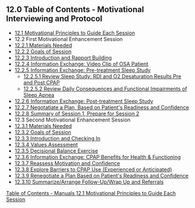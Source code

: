 ## 12.0 Table of Contents - Motivational Interviewing and Protocol

* [12.1 Motivational Principles to Guide Each Session](:pages_path:/manuals/motivational-interviewing/12-01-motivational-principles.md)
* 12.2 First Motivational Enhancement Session
 * [12.2.1 Materials Needed](:pages_path:/manuals/motivational-interviewing/12-02-01-materials-needed.md)
 * [12.2.2 Goals of Session](:pages_path:/manuals/motivational-interviewing/12-02-02-session-goals.md)
 * [12.2.3 Introduction and Rapport Building](:pages_path:/manuals/motivational-interviewing/12-02-03-introduction-rapport-building.md)
 * [12.2.4 Information Exchange: Video Clip of OSA Patient](:pages_path:/manuals/motivational-interviewing/12-02-04-info-exchange-video-clip.md)
 * [12.2.5 Information Exchange: Pre-treatment Sleep Study](:pages_path:/manuals/motivational-interviewing/12-02-05-00-info-exchange-pretreatment-sleep-study.md)
    * [12.2.5.1 Review Sleep Study: RDI and O2 Desaturation Results Pre and Post CPAP](:pages_path:/manuals/motivational-interviewing/12-02-05-01-review-sleep-study.md)
    * [12.2.5.2 Review Daily Consequences and Functional Impairments of Sleep Apnea](:pages_path:/manuals/motivational-interviewing/12-02-05-02-review-daily-consequences.md)
 * [12.2.6 Information Exchange: Post-treatment Sleep Study](:pages_path:/manuals/motivational-interviewing/12-02-06-info-exchange-posttreatment-sleep-study.md)
 * [12.2.7 Negotatiate a Plan, Based on Patient's Readiness and Confidence](:pages_path:/manuals/motivational-interviewing/12-02-07-negotiate-plan.md)
 * [12.2.8 Summary of Session 1, Prepare for Session 2](:pages_path:/manuals/motivational-interviewing/12-02-08-session1-summary.md)
* 12.3 Second Motivational Enhancement Session
 * [12.3.1 Materials Needed](:pages_path:/manuals/motivational-interviewing/12-03-01-materials-needed.md)
 * [12.3.2 Goals of Session](:pages_path:/manuals/motivational-interviewing/12-03-02-session-goals.md)
 * [12.3.3 Introduction and Checking In](:pages_path:/manuals/motivational-interviewing/12-03-03-introduction-checking-in.md)
 * [12.3.4 Values Assessment](:pages_path:/manuals/motivational-interviewing/12-03-04-value-assessment.md)
 * [12.3.5 Decisional Balance Exercise](:pages_path:/manuals/motivational-interviewing/12-03-05-decisional-balance-exercise.md)
 * [12.3.6 Information Exchange: CPAP Benefits for Health & Functioning](:pages_path:/manuals/motivational-interviewing/12-03-06-info-exchange-cpap-benefits.md)
 * [12.3.7 Reassess Motivation and Confidence](:pages_path:/manuals/motivational-interviewing/12-03-07-reassess-motivation-confidence.md)
 * [12.3.8 Explore Barriers to CPAP Use (Experienced or Anticipated)](:pages_path:/manuals/motivational-interviewing/12-03-08-cpap-use-barriers.md)
 * [12.3.9 Renegotiate a Plan Based on Patient's Readiness and Confidence](:pages_path:/manuals/motivational-interviewing/12-03-09-renegotiate-plan.md)
 * [12.3.10 Summarize/Arrange Follow-Up/Wrap Up and Referrals](:pages_path:/manuals/motivational-interviewing/12-03-10-summarize-and-referrals.md)


<div class="center">
<div class="btn-group">
  <a href=":pages_path:/manuals/manual-toc.md" class="btn btn-default">
    <span class="glyphicon glyphicon-chevron-up"></span>
    Table of Contents - Manuals
  </a>

  <a href=":pages_path:/motivational-interviewing/12-01-motivational-principles.md" class="btn btn-success">
    <span class="glyphicon glyphicon-chevron-right"></span>
    12.1 Motivational Principles to Guide Each Session
  </a>
</div>
</div>
